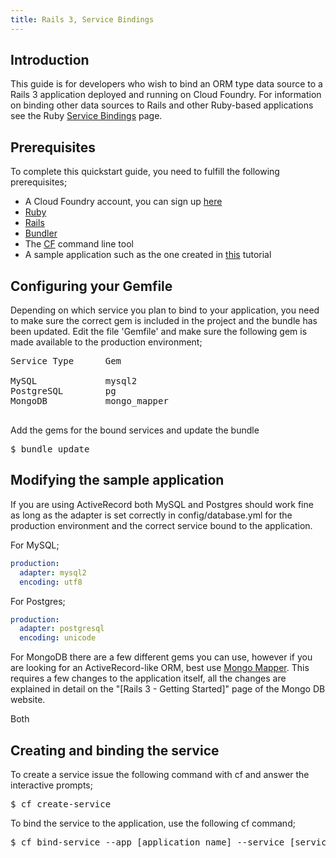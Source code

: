 ```yaml
---
title: Rails 3, Service Bindings
---
```


## <a id='intro'></a>Introduction ##

This guide is for developers who wish to bind an ORM type data source to a Rails 3 application deployed and running on Cloud Foundry. For information on binding other data sources to Rails and other Ruby-based applications see the Ruby [Service Bindings](./ruby-service-bindings.html) page.

## <a id='prerequisites'></a>Prerequisites ##

To complete this quickstart guide, you need to fulfill the following prerequisites;

* A Cloud Foundry account, you can sign up [here](https://my.cloudfoundry.com/signup)
* [Ruby](http://www.ruby-lang.org/en/)
* [Rails](http://rubyonrails.org/)
* [Bundler](http://gembundler.com/)
* The [CF](../../managing-apps/) command line tool
* A sample application such as the one created in [this](./rails-getting-started.html) tutorial

## <a id='gemfile'></a>Configuring your Gemfile ##

Depending on which service you plan to bind to your application, you need to make sure the correct gem is included in the project and the bundle has been updated. Edit the file 'Gemfile' and make sure the following gem is made available to the production environment;

<pre>
Service Type      Gem

MySQL             mysql2
PostgreSQL        pg
MongoDB           mongo_mapper

</pre>

Add the gems for the bound services and update the bundle

<pre class="terminal">
$ bundle update
</pre>

## <a id='modifying'></a>Modifying the sample application ##

If you are using ActiveRecord both MySQL and Postgres should work fine as long as the adapter is set correctly in config/database.yml for the production environment and the correct service bound to the application.

For MySQL;

~~~yaml
production:
  adapter: mysql2
  encoding: utf8
~~~

For Postgres;

~~~yaml
production:
  adapter: postgresql
  encoding: unicode
~~~

For MongoDB there are a few different gems you can use, however if you are looking for an ActiveRecord-like ORM, best use [Mongo Mapper](http://mongomapper.com/). This requires a few changes to the application itself, all the changes are explained in detail on the "[Rails 3 - Getting Started]" page of the Mongo DB website.

Both

## <a id='creating-and-binding'></a>Creating and binding the service ##

To create a service issue the following command with cf and answer the interactive prompts;

<pre class="terminal">
$ cf create-service
</pre>

To bind the service to the application, use the following cf command;

<pre class="terminal">
$ cf bind-service --app [application name] --service [service name]
</pre>

